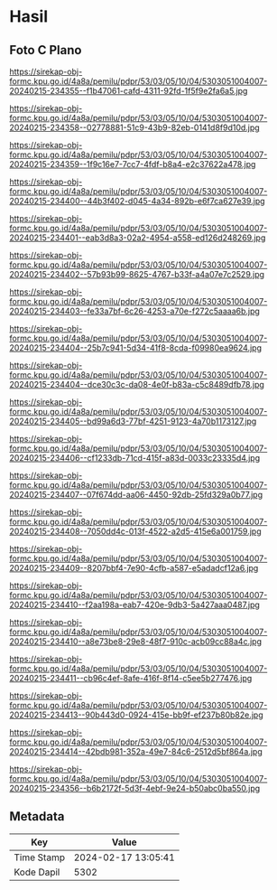 # Hasil

## Foto C Plano

https://sirekap-obj-formc.kpu.go.id/4a8a/pemilu/pdpr/53/03/05/10/04/5303051004007-20240215-234355--f1b47061-cafd-4311-92fd-1f5f9e2fa6a5.jpg

https://sirekap-obj-formc.kpu.go.id/4a8a/pemilu/pdpr/53/03/05/10/04/5303051004007-20240215-234358--02778881-51c9-43b9-82eb-0141d8f9d10d.jpg

https://sirekap-obj-formc.kpu.go.id/4a8a/pemilu/pdpr/53/03/05/10/04/5303051004007-20240215-234359--1f9c16e7-7cc7-4fdf-b8a4-e2c37622a478.jpg

https://sirekap-obj-formc.kpu.go.id/4a8a/pemilu/pdpr/53/03/05/10/04/5303051004007-20240215-234400--44b3f402-d045-4a34-892b-e6f7ca627e39.jpg

https://sirekap-obj-formc.kpu.go.id/4a8a/pemilu/pdpr/53/03/05/10/04/5303051004007-20240215-234401--eab3d8a3-02a2-4954-a558-ed126d248269.jpg

https://sirekap-obj-formc.kpu.go.id/4a8a/pemilu/pdpr/53/03/05/10/04/5303051004007-20240215-234402--57b93b99-8625-4767-b33f-a4a07e7c2529.jpg

https://sirekap-obj-formc.kpu.go.id/4a8a/pemilu/pdpr/53/03/05/10/04/5303051004007-20240215-234403--fe33a7bf-6c26-4253-a70e-f272c5aaaa6b.jpg

https://sirekap-obj-formc.kpu.go.id/4a8a/pemilu/pdpr/53/03/05/10/04/5303051004007-20240215-234404--25b7c941-5d34-41f8-8cda-f09980ea9624.jpg

https://sirekap-obj-formc.kpu.go.id/4a8a/pemilu/pdpr/53/03/05/10/04/5303051004007-20240215-234404--dce30c3c-da08-4e0f-b83a-c5c8489dfb78.jpg

https://sirekap-obj-formc.kpu.go.id/4a8a/pemilu/pdpr/53/03/05/10/04/5303051004007-20240215-234405--bd99a6d3-77bf-4251-9123-4a70b1173127.jpg

https://sirekap-obj-formc.kpu.go.id/4a8a/pemilu/pdpr/53/03/05/10/04/5303051004007-20240215-234406--cf1233db-71cd-415f-a83d-0033c23335d4.jpg

https://sirekap-obj-formc.kpu.go.id/4a8a/pemilu/pdpr/53/03/05/10/04/5303051004007-20240215-234407--07f674dd-aa06-4450-92db-25fd329a0b77.jpg

https://sirekap-obj-formc.kpu.go.id/4a8a/pemilu/pdpr/53/03/05/10/04/5303051004007-20240215-234408--7050dd4c-013f-4522-a2d5-415e6a001759.jpg

https://sirekap-obj-formc.kpu.go.id/4a8a/pemilu/pdpr/53/03/05/10/04/5303051004007-20240215-234409--8207bbf4-7e90-4cfb-a587-e5adadcf12a6.jpg

https://sirekap-obj-formc.kpu.go.id/4a8a/pemilu/pdpr/53/03/05/10/04/5303051004007-20240215-234410--f2aa198a-eab7-420e-9db3-5a427aaa0487.jpg

https://sirekap-obj-formc.kpu.go.id/4a8a/pemilu/pdpr/53/03/05/10/04/5303051004007-20240215-234410--a8e73be8-29e8-48f7-910c-acb09cc88a4c.jpg

https://sirekap-obj-formc.kpu.go.id/4a8a/pemilu/pdpr/53/03/05/10/04/5303051004007-20240215-234411--cb96c4ef-8afe-416f-8f14-c5ee5b277476.jpg

https://sirekap-obj-formc.kpu.go.id/4a8a/pemilu/pdpr/53/03/05/10/04/5303051004007-20240215-234413--90b443d0-0924-415e-bb9f-ef237b80b82e.jpg

https://sirekap-obj-formc.kpu.go.id/4a8a/pemilu/pdpr/53/03/05/10/04/5303051004007-20240215-234414--42bdb981-352a-49e7-84c6-2512d5bf864a.jpg

https://sirekap-obj-formc.kpu.go.id/4a8a/pemilu/pdpr/53/03/05/10/04/5303051004007-20240215-234356--b6b2172f-5d3f-4ebf-9e24-b50abc0ba550.jpg


## Metadata

| Key        | Value               |
| ---------- | ------------------- |
| Time Stamp | 2024-02-17 13:05:41 |
| Kode Dapil | 5302                |



